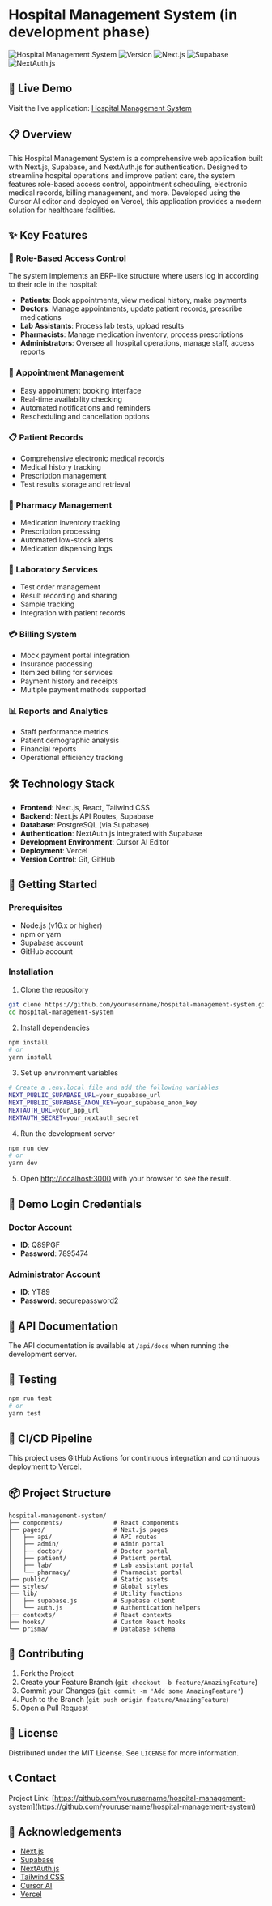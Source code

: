 # Hospital Management System (in development phase)

![Hospital Management System](https://img.shields.io/badge/Status-Live-brightgreen)
![Version](https://img.shields.io/badge/Version-1.0.0-blue)
![Next.js](https://img.shields.io/badge/Next.js-14.0-black)
![Supabase](https://img.shields.io/badge/Supabase-2.0-darkgreen)
![NextAuth.js](https://img.shields.io/badge/NextAuth.js-4.0-orange)

## 🏥 Live Demo

Visit the live application: [Hospital Management System](https://dbms-project-hospital-mangement.vercel.app/)

## 📋 Overview

This Hospital Management System is a comprehensive web application built with Next.js, Supabase, and NextAuth.js for authentication. Designed to streamline hospital operations and improve patient care, the system features role-based access control, appointment scheduling, electronic medical records, billing management, and more. Developed using the Cursor AI editor and deployed on Vercel, this application provides a modern solution for healthcare facilities.

## ✨ Key Features

### 🔐 Role-Based Access Control
The system implements an ERP-like structure where users log in according to their role in the hospital:
- **Patients**: Book appointments, view medical history, make payments
- **Doctors**: Manage appointments, update patient records, prescribe medications
- **Lab Assistants**: Process lab tests, upload results
- **Pharmacists**: Manage medication inventory, process prescriptions
- **Administrators**: Oversee all hospital operations, manage staff, access reports

### 📅 Appointment Management
- Easy appointment booking interface
- Real-time availability checking
- Automated notifications and reminders
- Rescheduling and cancellation options

### 📋 Patient Records
- Comprehensive electronic medical records
- Medical history tracking
- Prescription management
- Test results storage and retrieval

### 💊 Pharmacy Management
- Medication inventory tracking
- Prescription processing
- Automated low-stock alerts
- Medication dispensing logs

### 🧪 Laboratory Services
- Test order management
- Result recording and sharing
- Sample tracking
- Integration with patient records

### 💳 Billing System
- Mock payment portal integration
- Insurance processing
- Itemized billing for services
- Payment history and receipts
- Multiple payment methods supported

### 📊 Reports and Analytics
- Staff performance metrics
- Patient demographic analysis
- Financial reports
- Operational efficiency tracking

## 🛠️ Technology Stack

- **Frontend**: Next.js, React, Tailwind CSS
- **Backend**: Next.js API Routes, Supabase
- **Database**: PostgreSQL (via Supabase)
- **Authentication**: NextAuth.js integrated with Supabase
- **Development Environment**: Cursor AI Editor
- **Deployment**: Vercel
- **Version Control**: Git, GitHub

## 🚀 Getting Started

### Prerequisites
- Node.js (v16.x or higher)
- npm or yarn
- Supabase account
- GitHub account

### Installation

1. Clone the repository
```bash
git clone https://github.com/yourusername/hospital-management-system.git
cd hospital-management-system
```

2. Install dependencies
```bash
npm install
# or
yarn install
```

3. Set up environment variables
```bash
# Create a .env.local file and add the following variables
NEXT_PUBLIC_SUPABASE_URL=your_supabase_url
NEXT_PUBLIC_SUPABASE_ANON_KEY=your_supabase_anon_key
NEXTAUTH_URL=your_app_url
NEXTAUTH_SECRET=your_nextauth_secret
```

4. Run the development server
```bash
npm run dev
# or
yarn dev
```

5. Open [http://localhost:3000](http://localhost:3000) with your browser to see the result.

## 🔑 Demo Login Credentials

### Doctor Account
- **ID**: Q89PGF
- **Password**: 7895474

### Administrator Account
- **ID**: YT89
- **Password**: securepassword2

## 📝 API Documentation

The API documentation is available at `/api/docs` when running the development server.

## 🧪 Testing

```bash
npm run test
# or
yarn test
```

## 🔄 CI/CD Pipeline

This project uses GitHub Actions for continuous integration and continuous deployment to Vercel.

## 📦 Project Structure

```
hospital-management-system/
├── components/              # React components
├── pages/                   # Next.js pages
│   ├── api/                 # API routes
│   ├── admin/               # Admin portal
│   ├── doctor/              # Doctor portal
│   ├── patient/             # Patient portal
│   ├── lab/                 # Lab assistant portal
│   └── pharmacy/            # Pharmacist portal
├── public/                  # Static assets
├── styles/                  # Global styles
├── lib/                     # Utility functions
│   ├── supabase.js          # Supabase client
│   └── auth.js              # Authentication helpers
├── contexts/                # React contexts
├── hooks/                   # Custom React hooks
└── prisma/                  # Database schema
```

## 🤝 Contributing

1. Fork the Project
2. Create your Feature Branch (`git checkout -b feature/AmazingFeature`)
3. Commit your Changes (`git commit -m 'Add some AmazingFeature'`)
4. Push to the Branch (`git push origin feature/AmazingFeature`)
5. Open a Pull Request

## 📜 License

Distributed under the MIT License. See `LICENSE` for more information.

## 📞 Contact

Project Link: [https://github.com/yourusername/hospital-management-system](https://github.com/yourusername/hospital-management-system)

## 🙏 Acknowledgements

- [Next.js](https://nextjs.org/)
- [Supabase](https://supabase.io/)
- [NextAuth.js](https://next-auth.js.org/)
- [Tailwind CSS](https://tailwindcss.com/)
- [Cursor AI](https://cursor.sh/)
- [Vercel](https://vercel.com/)
